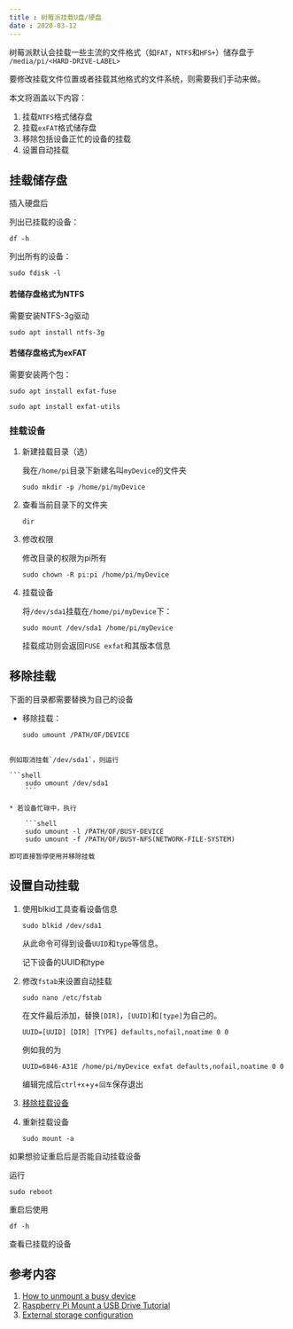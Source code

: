 ```yaml
---
title : 树莓派挂载U盘/硬盘
date : 2020-03-12
---
```


树莓派默认会挂载一些主流的文件格式（如`FAT`，`NTFS`和`HFS+`）储存盘于 `/media/pi/<HARD-DRIVE-LABEL> `

要修改挂载文件位置或者挂载其他格式的文件系统，则需要我们手动来做。



本文将涵盖以下内容：

1. 挂载`NTFS`格式储存盘
2. 挂载`exFAT`格式储存盘
3. 移除包括设备正忙的设备的挂载
4. 设置自动挂载



## 挂载储存盘

插入硬盘后

<span id="check">列出已挂载的设备：</span>

```shell
df -h
```

列出所有的设备：


```shell
sudo fdisk -l
```

#### 若储存盘格式为NTFS

需要安装NTFS-3g驱动

```shell
sudo apt install ntfs-3g
```

#### 若储存盘格式为exFAT

需要安装两个包：

```shell
sudo apt install exfat-fuse
```

```shell
sudo apt install exfat-utils
```

### 挂载设备

1. 新建挂载目录（选）

   我在`/home/pi`目录下新建名叫`myDevice`的文件夹

   ```shell
   sudo mkdir -p /home/pi/myDevice
   ```

2. 查看当前目录下的文件夹

   ```shell
   dir
   ```

3. 修改权限

   修改目录的权限为pi所有

   ```shell
   sudo chown -R pi:pi /home/pi/myDevice
   ```

4. 挂载设备

   将`/dev/sda1`挂载在`/home/pi/myDevice`下：

   ```shell
   sudo mount /dev/sda1 /home/pi/myDevice
   ```
   
   挂载成功则会返回`FUSE exfat`和其版本信息

## 移除挂载

下面的目录都需要替换为自己的设备

* 移除挂载：

    ```shell
    sudo umount /PATH/OF/DEVICE
```
    
例如取消挂载`/dev/sda1`，则运行
    
```shell
    sudo umount /dev/sda1
    ```
    
* 若设备忙碌中，执行

	```shell
    sudo umount -l /PATH/OF/BUSY-DEVICE
    sudo umount -f /PATH/OF/BUSY-NFS(NETWORK-FILE-SYSTEM)
  ```

	即可直接暂停使用并移除挂载

## 设置自动挂载

1. 使用blkid工具查看设备信息

    ```shell
    sudo blkid /dev/sda1
    ```

    从此命令可得到设备`UUID`和`type`等信息。

    记下设备的UUID和type

2. 修改`fstab`来设置自动挂载

    ```shell
    sudo nano /etc/fstab
    ```

    在文件最后添加，替换`[DIR]`，`[UUID]`和`[type]`为自己的。

    ```
    UUID=[UUID] [DIR] [TYPE] defaults,nofail,noatime 0 0
    ```
    例如我的为

    ```
    UUID=6846-A31E /home/pi/myDevice exfat defaults,nofail,noatime 0 0
    ```

    编辑完成后`ctrl+x`+`y`+`回车`保存退出

3. [移除挂载设备](#移除挂载)

4. 重新挂载设备

   ```shell
   sudo mount -a
   ```


如果想验证重启后是否能自动挂载设备

运行

```shell
sudo reboot
```

重启后使用

```shell
df -h
```

查看已挂载的设备



## 参考内容

1. [How to unmount a busy device](https://stackoverflow.com/a/19969471/12008673)
2. [Raspberry Pi Mount a USB Drive Tutorial](https://pimylifeup.com/raspberry-pi-mount-usb-drive/)
3. [External storage configuration](https://www.raspberrypi.org/documentation/configuration/external-storage.md)